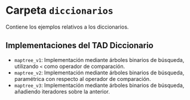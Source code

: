 # Carpeta `diccionarios`

Contiene los ejemplos relativos a los diccionarios.

## Implementaciones del TAD Diccionario

 * `maptree_v1`: Implementación mediante árboles binarios de búsqueda, utilizando `<` como operador de comparación.
 * `maptree_v2`: Implementación mediante árboles binarios de búsqueda, paramétrica con respecto al operador de comparación.
 * `maptree_v3`: Implementación mediante árboles binarios de búsqueda, añadiendo iteradores sobre la anterior.